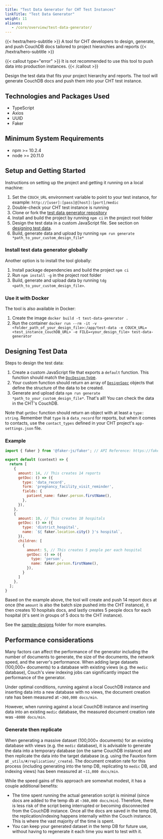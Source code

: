 ```yaml
---
title: "Test Data Generator for CHT Test Instances"
linkTitle: "Test Data Generator"
weight: 11
aliases:
   - /core/overview/test-data-generator/
---
```


{{< hextra/hero-subtitle >}}
  A tool for CHT developers to design, generate, and push CouchDB docs tailored to project hierarchies and reports
{{< /hextra/hero-subtitle >}}

{{< callout type="error" >}}
  It is not recommended to use this tool to push data into production instances.
{{< /callout >}}

Design the test data that fits your project hierarchy and reports. The tool will generate CouchDB docs and push them into your CHT test instance.

## Technologies and Packages Used

- TypeScript
- Axios
- UUID
- Faker

## Minimum System Requirements 

- npm >= 10.2.4
- node >= 20.11.0

## Setup and Getting Started

Instructions on setting up the project and getting it running on a local machine:

1. Set the `COUCH_URL` environment variable to point to your test instance, for example: `http://[user]:[pass]@[host]:[port]/medic`
1. Double-check your CHT test instance is running
1. Clone or fork the [test data generator repository](https://github.com/medic/test-data-generator)
1. Install and build the project by running `npm ci` in the project root folder
1. Design the test data in a custom JavaScript file. See section on [designing test data](#designing-test-data).
1. Build, generate data and upload by running `npm run generate *path_to_your_custom_design_file*`

### Install test data generator globally
Another option is to install the tool globally:
1. Install package dependencies and build the project `npm ci`
1. Run `npm install -g` in the project root folder
1. Build, generate and upload data by running `tdg <path_to_your_custom_design_file>`.

### Use it with Docker
The tool is also available in Docker:
1. Create the image `docker build -t test-data-generator .`
1. Run the container `docker run --rm -it -v <folder_path_of_your_design_file>:/app/test-data -e COUCH_URL=<test_instance_CouchDB_URL> -e FILE=<your_design_file> test-data-generator`

## Designing Test Data

Steps to design the test data:

1. Create a custom JavaScript file that exports a `default` function. This function should match the [`DocDesign` type](https://github.com/medic/test-data-generator/blob/main/src/doc-design.ts).
2. Your custom function should return an array of [`DesignSpec`](https://github.com/medic/test-data-generator/blob/main/src/doc-design.ts) objects that define the structure of the data to be created.
3. Generate and upload data `npm run generate *path_to_your_custom_design_file*`. That's all! You can check the data in the CHT's CouchDB.

Note that `getDoc` function should return an object with at least a `type: string`. Remember that `type` is a `data_record` for reports, but when it comes to contacts, use the `contact_types` defined in your CHT project's `app-settings.json` file. 

### Example
```js
import { faker } from '@faker-js/faker'; // API Reference: https://fakerjs.dev/api

export default (context) => {
  return [
    {
      amount: 14, // This creates 14 reports
      getDoc: () => ({
        type: 'data_record',
        form: 'pregnancy_facility_visit_reminder',
        fields: {
          patient_name: faker.person.firstName(),
        },
      }),
    },
    {
      amount: 10, // This creates 10 hospitals
      getDoc: () => ({
        type: 'district_hospital',
        name: `${ faker.location.city() }'s hospital`,
      }),
      children: [
        {
          amount: 5, // This creates 5 people per each hospital
          getDoc: () => ({
            type: 'person',
            name: faker.person.firstName(),
          }),
        }
      ]
    },
  ];
}
```

Based on the example above, the tool will create and push 14 report docs at once (the `amount` is also the batch size pushed into the CHT instance), it then creates 10 hospitals docs, and lastly creates 5 people docs for each hospital (it's sent in groups of 5 docs to the CHT instance).

See the [sample-designs](https://github.com/medic/test-data-generator/tree/main/sample-designs) folder for more examples.

## Performance considerations

Many factors can affect the performance of the generator including the number of documents to generate, the size of the documents, the network speed, and the server's performance. When adding large datasets (100,000+ documents) to a database with existing views (e.g. the `medic` database), Couch's view indexing jobs can significantly impact the performance of the generator.

Under optimal conditions, running against a local CouchDB instance and inserting data into a new database with no views, the document creation rate has been measured at `~360,000 docs/min`.  

However, when running against a local CouchDB instance and inserting data into an existing `medic` database, the measured document creation rate was `~8000 docs/min`.

### Generate then replicate

When generating a massive dataset (100,000+ documents) for an existing database with views (e.g. the `medic` database), it is advisable to generate the data into a temporary database (on the same CouchDB instance) and then replicate the data into the target database (e.g. using the Fauxton form at `_utils/#/replication/_create`). The document creation rate for this process (including generating into the temp DB, replicating to `medic` DB, and indexing views) has been measured at `~11,000 docs/min`.

While the speed gains of this approach are somewhat modest, it has a couple additional benefits:

- The time spent running the actual generation script is minimal (since docs are added to the temp db at `~360,000 docs/min`). Therefore, there is less risk of the script being interrupted or becoming disconnected from the CouchDB instance. 
Once all the docs are saved in the temp DB, the replication/indexing happens internally within the Couch instance. This is where the vast majority of the time is spent.
- You can keep your generated dataset in the temp DB for future use, without having to regenerate it each time you want to test with it.
